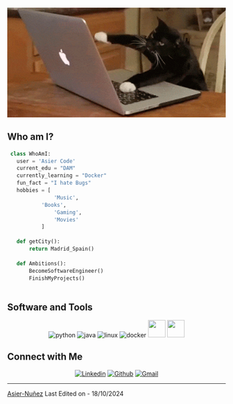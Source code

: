 <p align="center">
  <img src="https://github.com/AsierCode/AsierCode/blob/main/gato.gif" alt="Github Banner">
</p>


## Who am I?

 ```python
  class WhoAmI:
    user = 'Asier Code'
	current_edu = "DAM"
    currently_learning = "Docker"
    fun_fact = "I hate Bugs"
	hobbies = [
				'Music',
 			'Books',
				'Gaming',
				'Movies'
			]
	
	def getCity():
		return Madrid_Spain()
	
	def Ambitions():
		BecomeSoftwareEngineer()
		FinishMyProjects()
	
 ```

## Software and Tools
<!-- LANGUAGES AND TOOLS -->
<p align="center"> 
  <img src="https://img.icons8.com/?size=100&id=13441&format=png&color=000000" alt="python" width="40" height="40"/>
  <img src="https://img.icons8.com/?size=100&id=13679&format=png&color=000000" alt="java" width="40" height="40"/>
  <img src="https://img.icons8.com/?size=100&id=17842&format=png&color=000000" alt="linux" width="40" height="40"/>
  <img src="https://img.icons8.com/?size=100&id=22813&format=png&color=000000" alt="docker" width="40" height="40"/>
  <img src="https://img.icons8.com/?size=100&id=20906&format=png&color=000000" width="40" height="40"/>
  <img src="https://img.icons8.com/?size=100&id=12599&format=png&color=000000" width="40" height="40"/>
</p>  


## Connect with Me


<p align="center">
  <a href="https://www.linkedin.com/in/asier-nuñez-garcia/"><img alt="Linkedin" title="AsierCode Linkedin" src="https://img.shields.io/badge/LinkedIn-0077B5?style=for-the-badge&logo=linkedin&logoColor=white"></a>
  <a href="https://github.com/AsierCode#"><img alt="Github" title="AsierCode Github" src="https://img.shields.io/badge/GitHub-100000?style=for-the-badge&logo=github&logoColor=white"></a>
<a href="mailto:asierngcode@gmail.com?subject=Contacto%20desde%20tu%20sitio%20web&body=Hola%20Asier,">
    <img alt="Gmail" title="AsierCode Gmail" src="https://img.shields.io/badge/Gmail-D14836?style=for-the-badge&logo=gmail&logoColor=white">
</a>

 </p>

------
[Asier-Nuñez](https://github.com/AsierCode)
Last Edited on - 18/10/2024
